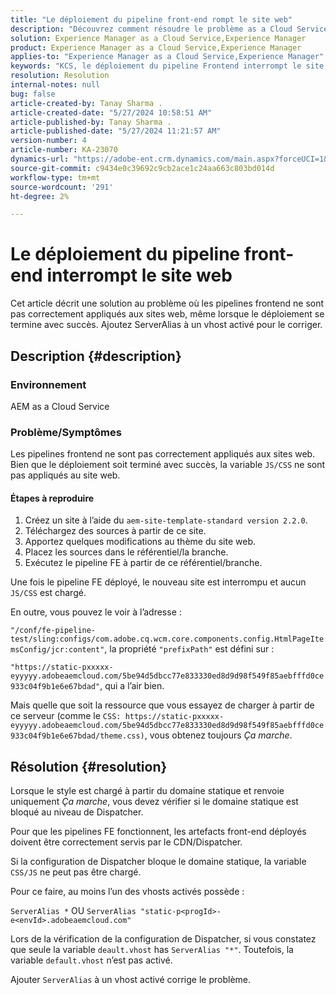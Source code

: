 ```yaml
---
title: "Le déploiement du pipeline front-end rompt le site web"
description: "Découvrez comment résoudre le problème as a Cloud Service AEM où le déploiement du pipeline frontal interrompt le site web. Ajoutez ServerAlias à un vhost activé."
solution: Experience Manager as a Cloud Service,Experience Manager
product: Experience Manager as a Cloud Service,Experience Manager
applies-to: "Experience Manager as a Cloud Service,Experience Manager"
keywords: "KCS, le déploiement du pipeline Frontend interrompt le site web, AEM as a Cloud Service, les fichiers js/css ne sont pas appliqués"
resolution: Resolution
internal-notes: null
bug: false
article-created-by: Tanay Sharma .
article-created-date: "5/27/2024 10:58:51 AM"
article-published-by: Tanay Sharma .
article-published-date: "5/27/2024 11:21:57 AM"
version-number: 4
article-number: KA-23070
dynamics-url: "https://adobe-ent.crm.dynamics.com/main.aspx?forceUCI=1&pagetype=entityrecord&etn=knowledgearticle&id=6af66914-181c-ef11-840b-6045bd006b25"
source-git-commit: c9434e0c39692c9cb2ace1c24aa663c803bd014d
workflow-type: tm+mt
source-wordcount: '291'
ht-degree: 2%

---
```


# Le déploiement du pipeline front-end interrompt le site web


Cet article décrit une solution au problème où les pipelines frontend ne sont pas correctement appliqués aux sites web, même lorsque le déploiement se termine avec succès. Ajoutez ServerAlias à un vhost activé pour le corriger.



## Description {#description}


### Environnement

AEM as a Cloud Service

### Problème/Symptômes

Les pipelines frontend ne sont pas correctement appliqués aux sites web. Bien que le déploiement soit terminé avec succès, la variable `JS/CSS` ne sont pas appliqués au site web.

#### Étapes à reproduire

1. Créez un site à l’aide du `aem-site-template-standard version 2.2.0`.
2. Téléchargez des sources à partir de ce site.
3. Apportez quelques modifications au thème du site web.
4. Placez les sources dans le référentiel/la branche.
5. Exécutez le pipeline FE à partir de ce référentiel/branche.


Une fois le pipeline FE déployé, le nouveau site est interrompu et aucun `JS/CSS` est chargé.

En outre, vous pouvez le voir à l’adresse :

`"/conf/fe-pipeline-test/sling:configs/com.adobe.cq.wcm.core.components.config.HtmlPageItemsConfig/jcr:content"`, la propriété `"prefixPath"` est défini sur :

`"https://static-pxxxxx-eyyyyy.adobeaemcloud.com/5be94d5dbcc77e833330ed8d9d98f549f85aebfffd0ce933c04f9b1e6e67bdad"`, qui a l’air bien.

Mais quelle que soit la ressource que vous essayez de charger à partir de ce serveur (comme le `CSS: https://static-pxxxxx-eyyyyy.adobeaemcloud.com/5be94d5dbcc77e833330ed8d9d98f549f85aebfffd0ce933c04f9b1e6e67bdad/theme.css)`, vous obtenez toujours *Ça marche*.


## Résolution {#resolution}


Lorsque le style est chargé à partir du domaine statique et renvoie uniquement *Ça marche*, vous devez vérifier si le domaine statique est bloqué au niveau de Dispatcher.

Pour que les pipelines FE fonctionnent, les artefacts front-end déployés doivent être correctement servis par le CDN/Dispatcher.

Si la configuration de Dispatcher bloque le domaine statique, la variable `CSS/JS` ne peut pas être chargé.

Pour ce faire, au moins l’un des vhosts activés possède :

`ServerAlias *`
OU
`ServerAlias "static-p<progId>-e<envId>.adobeaemcloud.com"`

Lors de la vérification de la configuration de Dispatcher, si vous constatez que seule la variable `deault.vhost` has `ServerAlias "*"`. Toutefois, la variable `default.vhost` n’est pas activé.

Ajouter `ServerAlias` à un vhost activé corrige le problème.
